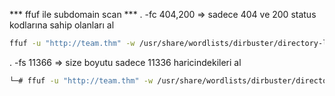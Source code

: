 *** ffuf ile subdomain scan ***
. -fc 404,200 => sadece 404 ve 200 status kodlarına sahip olanları al

``` bash
ffuf -u "http://team.thm" -w /usr/share/wordlists/dirbuster/directory-list-2.3-medium.txt -H 'Host: FUZZ.team.thm' -fc 404,200
```


. -fs 11366 => size boyutu sadece 11336 haricindekileri al
``` bash
└─# ffuf -u "http://team.thm" -w /usr/share/wordlists/dirbuster/directory-list-2.3-medium.txt -H 'Host: FUZZ.team.thm' -fs 11366
```
